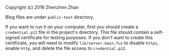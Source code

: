 Copyright (c) 2016 Zhenzhen Zhan

Blog files are under `public-text` directory.

If you want to run it on your computer, first you should create a `credential.p12` file in the project's directory. This file should contain a self-signed certificate for testing purposes. If you don't want to create this certificate, you will need to modify `lib/server.main.fus` to disable `https`, enable `http`, and delete the file access to `credential.p12`.
